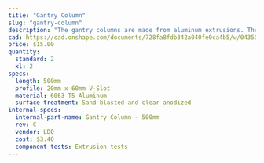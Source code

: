 ```yaml
---
title: "Gantry Column"
slug: "gantry-column"
description: "The gantry columns are made from aluminum extrusions. They can be scaled to be taller or shorter to satisfy your needs. The large space inside the columns is used to conceal and protect the GT2 timing belts that run along the tracks and up to the X-axis motors."
cad: https://cad.onshape.com/documents/728fa8fdb342a040fe0ca4b5/w/0435033a7c78b02e71d0f721/e/c28455edd8da488c73d54566
price: $15.00
quantity:
  standard: 2
  xl: 2
specs:
  length: 500mm
  profile: 20mm x 60mm V-Slot
  material: 6063-T5 Aluminum
  surface treatment: Sand blasted and clear anodized
internal-specs:
  internal-part-name: Gantry Column - 500mm
  rev: C
  vendor: LDO
  cost: $3.40
  component tests: Extrusion tests
---
```

